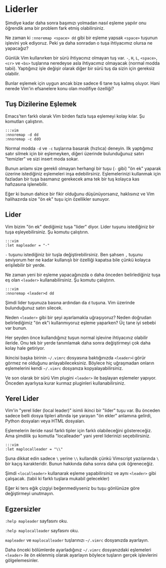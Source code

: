 Liderler
========

Şimdiye kadar daha sonra başımızı yolmadan nasıl eşleme yapılır onu öğrendik
ama bir problem fark etmiş olabilirsiniz.

Ne zaman ki `:nnoremap <space> dd` gibi bir eşleme yapsak `<space>` tuşunun
işlevini yok ediyoruz. Peki ya daha sonradan o tuşa ihtiyacımız olursa ne
yapacağız?

Günlük Vim kullanırken bir sürü ihtiyacınız olmayan tuş var. `-`, `H`, `L`,
`<space>`, `<cr>` ve `<bs>` tuşlarına neredeyse asla ihtiyacımız olmayacak
(normal modda tabii). Yaptığınız işle değişir olarak diğer bir sürü tuş da
sizin için gereksiz olabilir.

Bunlar eşlemek için uygun ancak bize sadece 6 tane tuş kalmış oluyor. Hani
nerede Vim'in efsanelere konu olan modifiye özelliği?

Tuş Dizilerine Eşlemek
----------------------

Emacs'ten farklı olarak Vim birden fazla tuşa eşlemeyi kolay kılar. Şu
komutları çalıştırın.

    :::vim
    :nnoremap -d dd
    :nnoremap -c ddO

Normal modda `-d` ve `-c` tuşlarına basarak (hızlıca) deneyin. Ilk yaptığımız
satır silmek için bir eşlemeyken, diğeri üzerinde bulunduğunuz satırı
"temizler" ve sizi insert moda sokar.

Bunun anlamı size gerekli olmayan herhangi bir tuşu (`-` gibi) "ön ek" yaparak
üzerine istediğiniz eşlemeleri inşa edebilirsiniz. Eşlemelerinizi kullanmak
için fazladan bir tuşa basmanız gerekecek ama tek bir tuş kolayca kas
hafızasına işlenebilir.

Eğer ki bunun dahice bir fikir olduğunu düşünüyorsanız, haklısınız ve Vim
halihazırda size "ön ek" tuşu için özellikler sunuyor.

Lider
-----

Vim bizim "ön ek" dediğimiz tuşa "lider" diyor. Lider tuşunu istediğiniz bir
tuşa eşleyebilirsiniz. Şu komutu çalıştırın.

    :::vim
    :let mapleader = "-"

`-` tuşunu istediğiniz bir tuşla değiştirebilirsiniz. Ben şahsen `,` tuşunu
seviyorum her ne kadar kullanışlı bir özelliği kapatsa bile çünkü kolayca
erişilebilir bir yerde.

Ne zaman yeni bir eşleme yapacağınızda o daha önceden belirlediğiniz tuşa eş
olan `<leader>` kullanabilirsiniz. Şu komutu çalıştırın.

    :::vim
    :nnoremap <leader>d dd

Şimdi lider tuşunuza basına ardından da `d` tuşuna. Vim üzerinde bulunduğunuz
satırı silecek.

Neden `<leader>` gibi bir şeyi ayarlamakla uğraşıyoruz? Neden doğrudan
belirlediğimiz "ön ek"i kullanmıyoruz eşleme yaparken? Üç tane iyi sebebi var
bunun.

Her şeyden önce kullandığınız tuşun normal işlevine ihtiyacınız olabilir
ileride. Onu tek bir yerde tanımlamak daha sonra değiştirmeyi çok daha kolay
hale getiriyor.

Ikincisi başka birinin `~/.vimrc` dosyasına baktığınızda `<leader>`i görür
görmez ne olduğunu anlayabileceksiniz. Böylece hiç uğraşmadan onların
eşlemelerini kendi `~/.vimrc` dosyanıza kopyalayabilirsiniz.

Ve son olarak bir sürü Vim plugini `<leader>` ile başlayan eşlemeler yapıyor.
Önceden ayarlıysa kurar kurmaz pluginleri kullanabilirsiniz.

Yerel Lider
-----------

Vim'in "yerel lider (local leader)" isimli ikinci bir "lider" tuşu var. Bu
önceden sadece belli dosya tipleri altında işe yarayan "ön ekler" anlamına
gelirdi, Python dosyaları veya HTML dosyaları.

Eşlemelerin ileride nasıl farklı tipler için farklı olabileceğini göstereceğiz.
Ama şimdilik şu komutla "localleader" yani yerel liderinizi seçebilirsiniz.

    :::vim
    :let maplocalleader = "\\"

Şuna dikkat edin sadece `\` yerine `\\` kullandık çünkü Vimscript yazılarında
`\` bir kaçış karakteridir. Bunun hakkında daha sonra daha çok öğreneceğiz.

Şimdi `<localleader>` kullanarak eşleme yapabilirsiniz ve aynı `<leader>` gibi
çalışacak. (tabii ki farklı tuşlara mukabil gelecekler)

Eğer ki ters eğik çizgiyi beğenmediyseniz bu tuşu gönlünüze göre değiştirmeyi
unutmayın.

Egzersizler
-----------

`:help mapleader` sayfasını oku.

`:help maplocalleader` sayfasını oku.

`mapleader` ve `maplocalleader` tuşlarınızı `~/.vimrc` dosyanızda ayarlayın.

Daha önceki bölümlerde ayarladığınız `~/.vimrc` dosyanızdaki eşlemeleri
`<leader>` ile ön eklenmiş olarak ayarlayın böylece tuşların gerçek işlevlerini
gölgelemesinler.
